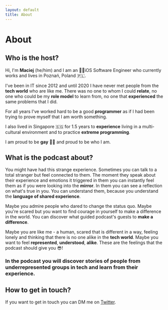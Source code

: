 ```yaml
---
layout: default
title: About
---
```


# About

## Who is the host?
Hi, I'm **Maciej** (he/him) and I am an 👨‍💻iOS Software Engineer who currently works and lives in Poznań, Poland 🇵🇱.
 
I've been in IT since 2012 and until 2020 I have never met people from the **tech world** who are like me. There was no one to whom I could **relate**, no one who could be my **role model** to learn from, no one that **experienced** the same problems that I did.
 
For all years I've worked hard to be a good **programmer** as if I had been trying to prove myself that I am worth something.
 
I also lived in Singapore 🇸🇬 for 1.5 years to **experience** living in a multi-cultural environment and to practice **extreme programming**.
 
I am proud to be **gay** 🏳️‍🌈 and proud to be who I am.
 
## What is the podcast about?

You might have had this strange experience. Sometimes you can talk to a total stranger but feel connected to them. The moment they speak about their experience and emotions it triggered in them you can instantly feel them as if you were looking into the **mirror**. In them you can see a reflection on what's true in you. You can understand them, because you understand the **language of shared experience**.
 
Maybe you admire people who dared to change the status quo. Maybe you're scared but you want to find courage in yourself to make a difference in the world. You can discover what guided podcast's guests to **make a difference**.
 
Maybe you are like me - a human, scared that is different in a way, feeling lonely and thinking that there is no one alike in the **tech world**. Maybe you want to feel **represented**, **understood**, **alike**. These are the feelings that the podcast should give you 😎!

### In the podcast you will discover stories of people from underrepresented groups in tech and learn from their experience.
 
## How to get in touch?
If you want to get in touch you can DM me on <a href="https://twitter.com/macpiotrowski89">Twitter</a>.
